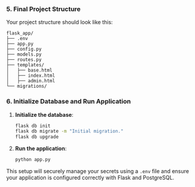

### 5. Final Project Structure
Your project structure should look like this:

```
flask_app/
├── .env
├── app.py
├── config.py
├── models.py
├── routes.py
├── templates/
│   ├── base.html
│   ├── index.html
│   ├── admin.html
└── migrations/
```

### 6. Initialize Database and Run Application
1. **Initialize the database**:
    ```bash
    flask db init
    flask db migrate -m "Initial migration."
    flask db upgrade
    ```

2. **Run the application**:
    ```bash
    python app.py
    ```

This setup will securely manage your secrets using a `.env` file and ensure your application is configured correctly with Flask and PostgreSQL.